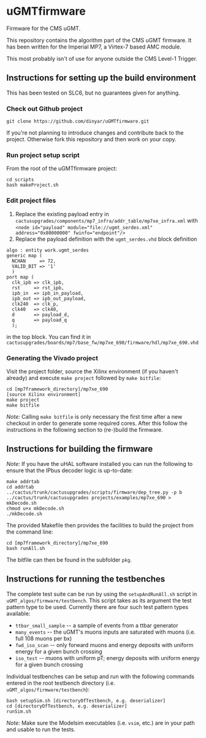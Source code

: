 uGMTfirmware
============

Firmware for the CMS uGMT.

This repository contains the algorithm part of the CMS uGMT firmware. It has been written for the Imperial MP7, a Virtex-7 based AMC module.

This most probably isn't of use for anyone outside the CMS Level-1 Trigger.

## Instructions for setting up the build environment
This has been tested on SLC6, but no guarantees given for anything.

### Check out Github project

```
git clone https://github.com/dinyar/uGMTfirmware.git
```

If you're not planning to introduce changes and contribute back to the project. Otherwise fork this repository and then work on your copy.

### Run project setup script
From the root of the uGMTfirmware project:
```
cd scripts
bash makeProject.sh
```
### Edit project files
1. Replace the existing payload entry in `cactusupgrades/components/mp7_infra/addr_table/mp7xe_infra.xml` with `<node id="payload" module="file://ugmt_serdes.xml" address="0x80000000" fwinfo="endpoint"/>`
2. Replace the payload definition with the `ugmt_serdes.vhd` block definition

  ```
  algo : entity work.ugmt_serdes
  generic map (
    NCHAN     => 72,
    VALID_BIT => '1'
    )
  port map (
    clk_ipb => clk_ipb,
    rst     => rst_ipb,
    ipb_in  => ipb_in_payload,
    ipb_out => ipb_out_payload,
    clk240  => clk_p,
    clk40   => clk40,
    d       => payload_d,
    q       => payload_q
    );
  ```
  in the top block. You can find it in `cactusupgrades/boards/mp7/base_fw/mp7xe_690/firmware/hdl/mp7xe_690.vhd`
  
### Generating the Vivado project
Visit the project folder, source the Xilinx environment (if you haven't already) and execute `make project` followed by `make bitfile`:

  ```
  cd [mp7framework_directory]/mp7xe_690
  [source Xilinx environment]
  make project
  make bitfile
  ```
*Note:* Calling `make bitfile` is only necessary the first time after a new checkout in order to generate some required cores. After this follow the instructions in the following section to (re-)build the firmware.

## Instructions for building the firmware

*Note:* If you have the uHAL software installed you can run the following to ensure that the IPbus decoder logic is up-to-date:
```
make addrtab
cd addrtab
../cactus/trunk/cactusupgrades/scripts/firmware/dep_tree.py -p b ../cactus/trunk/cactusupgrades projects/examples/mp7xe_690 > mkDecode.sh
chmod u+x mkDecode.sh
./mkDecode.sh
```

The provided Makefile then provides the facilities to build the project from the command line:

```
cd [mp7framework_directory]/mp7xe_690
bash runAll.sh
```

The bitfile can then be found in the subfolder `pkg`.

## Instructions for running the testbenches

The complete test suite can be run by using the `setupAndRunAll.sh` script in `uGMT_algos/firmware/testbench`. This script takes as its argument the test pattern type to be used. Currently there are four such test pattern types available:
- `ttbar_small_sample` -- a sample of events from a ttbar generator
- `many_events` -- the uGMT's muons inputs are saturated with muons (i.e. full 108 muons per bx)
- `fwd_iso_scan` -- only forward muons and energy deposits with uniform energy for a given bunch crossing
- `iso_test` -- muons with uniform pT; energy deposits with uniform energy for a given bunch crossing

Individual testbenches can be setup and run with the following commands entered in the root testbench directory (i.e. `uGMT_algos/firmware/testbench`):

```
bash setupSim.sh [directoryOfTestbench, e.g. deserializer]
cd [directoryOfTestbench, e.g. deserializer]
runSim.sh
```

*Note:* Make sure the Modelsim executables (i.e. `vsim`, etc.) are in your path and usable to run the tests.
